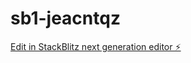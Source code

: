 # sb1-jeacntqz

[Edit in StackBlitz next generation editor ⚡️](https://stackblitz.com/~/github.com/alanjnr123/sb1-jeacntqz)